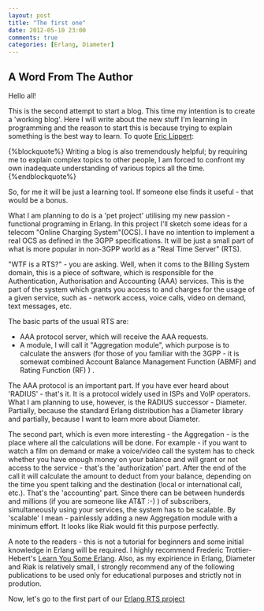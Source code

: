```yaml
---
layout: post
title: "The first one"
date: 2012-05-10 23:00
comments: true
categories: [Erlang, Diameter]
---
```


A Word From The Author
------------------------

Hello all! 

This is the second attempt to start a blog. This time my intention is to create a 'working blog'. Here I will write about the new stuff I'm learning in programming and the reason to start this is because trying to explain something is the best way to learn. To quote [Eric Lippert](http://blogs.msdn.com/b/ericlippert/):

{%blockquote%}
Writing a blog is also tremendously helpful; by requiring me to explain complex topics to other people, I am forced to confront my own inadequate understanding of various topics all the time.
{%endblockquote%}

So, for me it will be just a learning tool. If someone else finds it useful - that would be a bonus. 

What I am planning to do is a 'pet project' utilising my new passion - functional programing in Erlang. In this project I'll sketch some ideas for a telecom "Online Charging System"(OCS). I have no intention to implement a real OCS as defined in the 3GPP specifications. It will be just a small part of what is more popular in non-3GPP world as a "Real Time Server" (RTS). 

"WTF is a RTS?" - you are asking. Well, when it coms to the Billing System domain, this is a piece of software, which is responsible for the Authentication, Authorisation and Accounting (AAA) services. This is the part of the system which grants you access to and charges for the usage of a given service, such as - network access, voice calls, video on demand, text messages, etc. 
  
The basic parts of the usual RTS are: 

* AAA protocol server, which will receive the AAA requests.
* A module, I will call it "Aggregation module", which purpose is to calculate the answers (for those of you familiar with the 3GPP - it is somewat combined Account Balance Management Function (ABMF) and Rating Function (RF) ) .

The AAA protocol is an important part. If you have ever heard about 'RADIUS' - that's it. It is a protocol widely used in ISPs and VoIP operators. What I am planning to use, however, is the RADIUS successor - Diameter. Partially, because the standard Erlang distribution has a Diameter library and partially, because I want to learn more about Diameter. 

The second part, which is even more interesting - the Aggregation - is the place where all the calculations will be done. For example - if you want to watch a film on demand or make a voice/video call the system has to check whether you have enough money on your balance and will grant or not access to the service - that's the 'authorization' part. After the end of the call it will calculate the amount to deduct from your balance, depending on the time you spent talking and the destination (local or international call, etc.). That's the 'accounting' part. Since there can be between hunderds and millions (if you are someone like AT&T :-)  ) of subscribers, simultaneously using your services, the system has to be scalable. By 'scalable' I mean - painlessly adding a new Aggregation module with a minimum effort. It looks like Riak would fit this purpose perfectly.

A note to the readers - this is not a tutorial for beginners and some initial knowledge in Erlang will be required. I highly recommend Frederic Trottier-Hebert's [Learn You Some Erlang](http://learnyousomeerlang.com). Also, as my expirience in Erlang, Diameter and Riak is relatively small, I strongly recommend any of the following publications to be used only for educational purposes and strictly not in prodution.

Now, let's go to the first part of our [Erlang RTS project](http://vas.io/blog/2012/05/13/erlang-real-time-server-part-1-diameter-server/)
